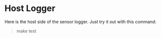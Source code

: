 Host Logger
===========

Here is the host side of the sensor logger.  Just try it out with this command:

> make test
